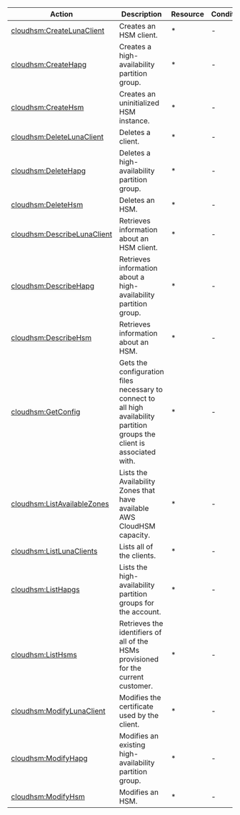 | Action | Description | Resource | Condition |
| --- | --- | --- | --- |
| [cloudhsm:CreateLunaClient](http://docs.aws.amazon.com/cloudhsm/latest/dg/API_CreateLunaClient.html) | Creates an HSM client. | * | - |
| [cloudhsm:CreateHapg](http://docs.aws.amazon.com/cloudhsm/latest/dg/API_CreateHapg.html) | Creates a high-availability partition group. | * | - |
| [cloudhsm:CreateHsm](http://docs.aws.amazon.com/cloudhsm/latest/dg/API_CreateHsm.html) | Creates an uninitialized HSM instance. | * | - |
| [cloudhsm:DeleteLunaClient](http://docs.aws.amazon.com/cloudhsm/latest/dg/API_DeleteLunaClient.html) | Deletes a client. | * | - |
| [cloudhsm:DeleteHapg](http://docs.aws.amazon.com/cloudhsm/latest/dg/API_DeleteHapg.html) | Deletes a high-availability partition group. | * | - |
| [cloudhsm:DeleteHsm](http://docs.aws.amazon.com/cloudhsm/latest/dg/API_DeleteHsm.html) | Deletes an HSM. | * | - |
| [cloudhsm:DescribeLunaClient](http://docs.aws.amazon.com/cloudhsm/latest/dg/API_DescribeLunaClient.html) | Retrieves information about an HSM client. | * | - |
| [cloudhsm:DescribeHapg](http://docs.aws.amazon.com/cloudhsm/latest/dg/API_DescribeHapg.html) | Retrieves information about a high-availability partition group. | * | - |
| [cloudhsm:DescribeHsm](http://docs.aws.amazon.com/cloudhsm/latest/dg/API_DescribeHsm.html) | Retrieves information about an HSM. | * | - |
| [cloudhsm:GetConfig](http://docs.aws.amazon.com/cloudhsm/latest/dg/API_GetConfig.html) | Gets the configuration files necessary to connect to all high availability partition groups the client is associated with. | * | - |
| [cloudhsm:ListAvailableZones](http://docs.aws.amazon.com/cloudhsm/latest/dg/API_ListAvailableZones.html) | Lists the Availability Zones that have available AWS CloudHSM capacity. | * | - |
| [cloudhsm:ListLunaClients](http://docs.aws.amazon.com/cloudhsm/latest/dg/API_ListLunaClients.html) | Lists all of the clients. | * | - |
| [cloudhsm:ListHapgs](http://docs.aws.amazon.com/cloudhsm/latest/dg/API_ListHapgs.html) | Lists the high-availability partition groups for the account. | * | - |
| [cloudhsm:ListHsms](http://docs.aws.amazon.com/cloudhsm/latest/dg/API_ListHsms.html) | Retrieves the identifiers of all of the HSMs provisioned for the current customer. | * | - |
| [cloudhsm:ModifyLunaClient](http://docs.aws.amazon.com/cloudhsm/latest/dg/API_ModifyLunaClient.html) | Modifies the certificate used by the client. | * | - |
| [cloudhsm:ModifyHapg](http://docs.aws.amazon.com/cloudhsm/latest/dg/API_ModifyHapg.html) | Modifies an existing high-availability partition group. | * | - |
| [cloudhsm:ModifyHsm](http://docs.aws.amazon.com/cloudhsm/latest/dg/API_ModifyHsm.html) | Modifies an HSM. | * | - |